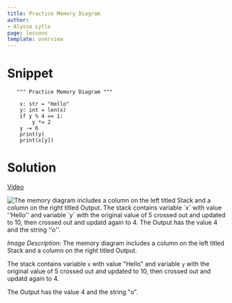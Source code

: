 ```yaml
---
title: Practice Memory Diagram
author:
- Alyssa Lytle
page: lessons
template: overview
---
```


# Snippet

<pre>
<code class="python">   """ Practice Memory Diagram """

    x: str = "Hello"
    y: int = len(x)
    if y % 4 == 1:
        y *= 2
    y -= 6
    print(y)
    print(x[y])
</code></pre>

# Solution

[Video](https://youtu.be/o73Rk9ni5Rc)

<img class="img-fluid" src="/static/assets/f23/conditionals-00-sol.png" alt="The memory diagram includes a column on the left titled Stack and a column on the right titled Output. The stack contains variable `x` with value ''Hello'' and variable `y` with the original value of 5 crossed out and updated to 10, then crossed out and updatd again to 4. The Output has the value 4 and the string ''o''."  /> 

*Image Description:* The memory diagram includes a column on the left titled Stack and a column on the right titled Output. 

The stack contains variable `x` with value "Hello" and variable `y` with the original value of 5 crossed out and updated to 10, then crossed out and updatd again to 4. 

The Output has the value 4 and the string "o".